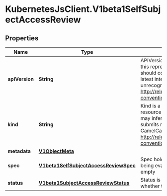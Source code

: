 # KubernetesJsClient.V1beta1SelfSubjectAccessReview

## Properties
Name | Type | Description | Notes
------------ | ------------- | ------------- | -------------
**apiVersion** | **String** | APIVersion defines the versioned schema of this representation of an object. Servers should convert recognized schemas to the latest internal value, and may reject unrecognized values. More info: http://releases.k8s.io/HEAD/docs/devel/api-conventions.md#resources | [optional] 
**kind** | **String** | Kind is a string value representing the REST resource this object represents. Servers may infer this from the endpoint the client submits requests to. Cannot be updated. In CamelCase. More info: http://releases.k8s.io/HEAD/docs/devel/api-conventions.md#types-kinds | [optional] 
**metadata** | [**V1ObjectMeta**](V1ObjectMeta.md) |  | [optional] 
**spec** | [**V1beta1SelfSubjectAccessReviewSpec**](V1beta1SelfSubjectAccessReviewSpec.md) | Spec holds information about the request being evaluated.  user and groups must be empty | 
**status** | [**V1beta1SubjectAccessReviewStatus**](V1beta1SubjectAccessReviewStatus.md) | Status is filled in by the server and indicates whether the request is allowed or not | [optional] 


